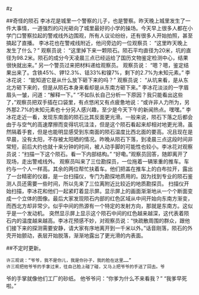 #z

##奇怪的陨石
李冰花是城里一个警察的儿子，也是警察。昨天晚上城里发生了一件大事情，一道强烈的闪光砸向了城里最好的小学的操场。今天早上很多人都在小学门口警察拉起的警戒线外边围观，所有人议论纷纷，还有很多人开始拍照，甚至搞起了直播。
李冰花也在警戒线附近，他问旁边的一位观察员：
“这里昨天晚上发生了什么？”
观察员说：
“这里掉下来一颗陨石。陨石平均直径为20米，坑的直径为98.2米。陨石的成分今天凌晨三点已经运给了国历文物鉴定检测中心，结果很快就出来。”
另一个警员过来把材料递给观察员。
观察员说：
“嗯？嗯，鉴定结果出来了。含铁45%、钾12.3%、铥33%和镍7%，剩下的2.7%为未知元素。”
李冰花说：
“能知道它是从什么放下砸下来的吗？”
观察员说：
“从坑来看，是从东北方砸下来的，但是从陨石本身来看却是从东南方砸下来。”
李冰花淡淡的一字眉眉头一皱，问道：“解释一下。”
“不如队长自己分析一下原因？我只能看出这些了，”观察员把双手插在口袋里，有点悠闲又有点疲惫地说：“或许非人力所为，另外那2.7%的未知元素也十分另人感兴趣，至少是今天下午的新闻热点。嘿嘿。”
李冰花走近一看，发现东南面的陨石比其反面更光滑。一般来说，陨石下落之后都会由于与空气的高速摩擦而变得坑坑洼洼，但是这个陨石看起来却相对地更光滑。虽然隔着手套，但是也能明显感受到东南面的陨石温度比西北面的要高。况且现在是早晨，没有太阳，不存被太阳晒的情况。昨晚从陨石下落，到凌晨三点这段时间非常短，前后大约也就十来分钟的时间，被人动手脚的可能性也较小。李冰花对观察员说：“扫描一下这个陨石。看一下内部结构。”
“好嘞。”观察员回答，随即离开了现场，走出警戒线外。
观察员叫来了三位勘探员，一位拖着一辆笨重的推车。车约与一个人一样高。其余的两位帮忙扶着车。他们把盖在推车上的白布拉开，露出了一台精密的仪器，是一台扫描仪，专门为勘探地质用的。因为找到专业的陨石鉴测人员还需要一些时间，所以先来了三位离附近比较近的地质勘探员。
扫描仪开始扫描，李冰花和他们一起紧盯着显示屏。显示屏上的画面渐渐地从一个个断面变成一个立体的图像。最后大家发现陨石内部的红色区域从中间开始向东南方渐变，而西北方却非常少。似乎中间的热源有一个特定的发射方向，那就是东南方。这似乎是一个发动机。
突然显示屏上显示这个陨石中间的红色越来越深，这代表着陨石内的温度越来越高。李冰花预感不妙，对观察员说：“快疏散周围的群众，跟他们接下来的探测需要安静，请大家有序地离开到一千米以外。”话音刚落，陨石的外壳开始颤动，表层开始脱落，渐渐地露出了更光滑的内表面。

##不定时更新。

    许三观说：“爷爷，我不是你儿，我是你孙子，我的脸在这里……”
    许三观把他爷爷的手拿过来，往自己脸上碰了碰，又马上把爷爷的手送了回去。爷
爷的手掌就像他们工厂的砂纸。
    他爷爷问：“你爹为什么不来看我？”
    “我爹早死啦。”
